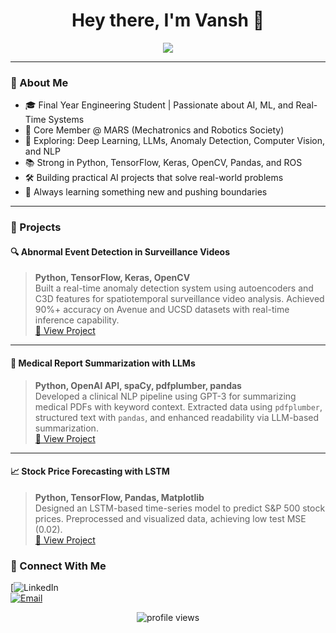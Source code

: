 <h1 align="center">Hey there, I'm Vansh 👋</h1>
<p align="center">
  <img src="https://readme-typing-svg.herokuapp.com?font=Fira+Code&color=00F7FF&center=true&vCenter=true&multiline=true&lines=🚀+AI+%7C+ML+%7C+CV+Enthusiast;🤖+Real-Time+Systems+%7C+LLM+Apps;🧠+Always+Learning+%7C+Building+Cool+Stuff" />
</p>


---

### 🚀 About Me

- 🎓 Final Year Engineering Student | Passionate about AI, ML, and Real-Time Systems  
- 🤖 Core Member @ MARS (Mechatronics and Robotics Society)  
- 🔬 Exploring: Deep Learning, LLMs, Anomaly Detection, Computer Vision, and NLP  
- 📚 Strong in Python, TensorFlow, Keras, OpenCV, Pandas, and ROS  
- 🛠️ Building practical AI projects that solve real-world problems  
- 🧠 Always learning something new and pushing boundaries  

---

### 🧪 Projects

#### 🔍 Abnormal Event Detection in Surveillance Videos  
> **Python, TensorFlow, Keras, OpenCV**  
Built a real-time anomaly detection system using autoencoders and C3D features for spatiotemporal surveillance video analysis. Achieved 90%+ accuracy on Avenue and UCSD datasets with real-time inference capability.  
[🔗 View Project](https://github.com/Deepspacee12/Abnormal-event-detector.git)

---

#### 🏥 Medical Report Summarization with LLMs  
> **Python, OpenAI API, spaCy, pdfplumber, pandas**  
Developed a clinical NLP pipeline using GPT-3 for summarizing medical PDFs with keyword context. Extracted data using `pdfplumber`, structured text with `pandas`, and enhanced readability via LLM-based summarization.  
[🔗 View Project](https://github.com/Deepspacee12/Medical-Report-Summarization.git)

---

#### 📈 Stock Price Forecasting with LSTM  
> **Python, TensorFlow, Pandas, Matplotlib**  
Designed an LSTM-based time-series model to predict S&P 500 stock prices. Preprocessed and visualized data, achieving low test MSE (0.02).  
[🔗 View Project](https://github.com/Deepspacee12/Stock_detection_apple.git)

### 🔗 Connect With Me

[![LinkedIn](https://www.linkedin.com/in/vansh-khanna-8a3276252/)  
[![Email](https://img.shields.io/badge/-Email-D14836?style=for-the-badge&logo=gmail&logoColor=white)](mailto:vanshkhanna2608@gmail.edu)  

<p align="center">
  <img src="https://komarev.com/ghpvc/?username=yourusername&label=Profile+Views&color=blue" alt="profile views"/>
</p>
